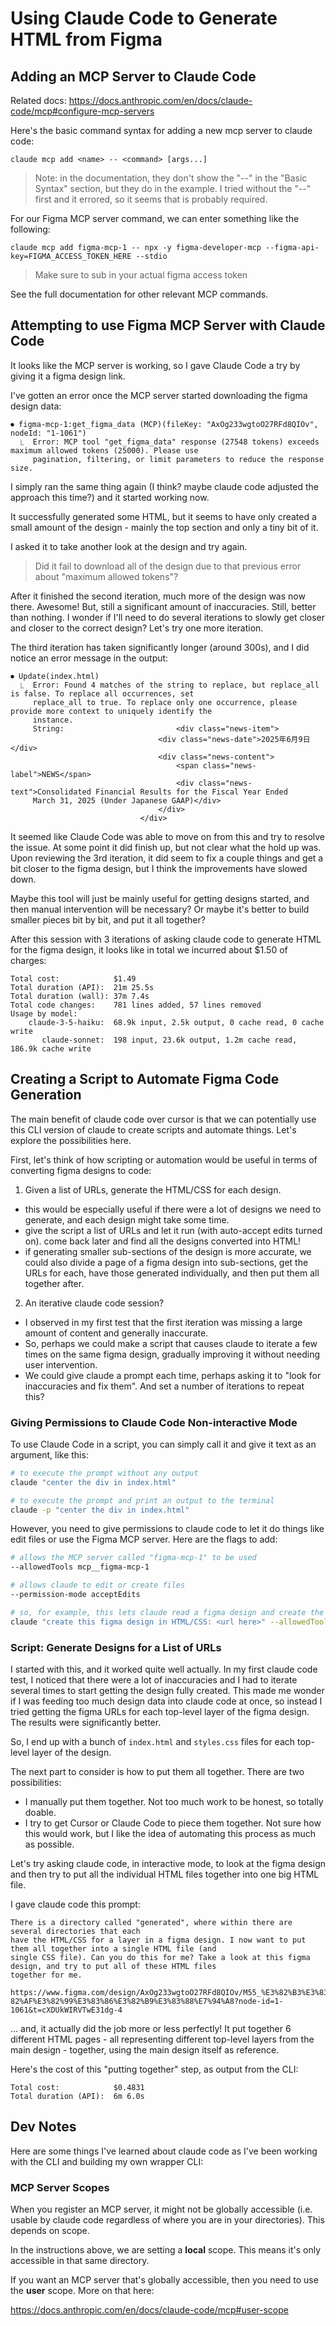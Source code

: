 # Using Claude Code to Generate HTML from Figma

## Adding an MCP Server to Claude Code

Related docs: https://docs.anthropic.com/en/docs/claude-code/mcp#configure-mcp-servers

Here's the basic command syntax for adding a new mcp server to claude code:

```
claude mcp add <name> -- <command> [args...]
```

> Note: in the documentation, they don't show the "--" in the "Basic Syntax" section, but they do in the example.
> I tried without the "--" first and it errored, so it seems that is probably required.

For our Figma MCP server command, we can enter something like the following:

```
claude mcp add figma-mcp-1 -- npx -y figma-developer-mcp --figma-api-key=FIGMA_ACCESS_TOKEN_HERE --stdio
```

> Make sure to sub in your actual figma access token

See the full documentation for other relevant MCP commands.

## Attempting to use Figma MCP Server with Claude Code

It looks like the MCP server is working, so I gave Claude Code a try by giving it a figma design link.

I've gotten an error once the MCP server started downloading the figma design data:

```
⏺ figma-mcp-1:get_figma_data (MCP)(fileKey: "AxOg233wgtoO27RFd8QIOv", nodeId: "1-1061")
  ⎿  Error: MCP tool "get_figma_data" response (27548 tokens) exceeds maximum allowed tokens (25000). Please use
     pagination, filtering, or limit parameters to reduce the response size.
```

I simply ran the same thing again (I think? maybe claude code adjusted the approach this time?) and it started working now.

It successfully generated some HTML, but it seems to have only created a small amount of the design - mainly the top section and only a tiny bit of it.

I asked it to take another look at the design and try again. 

> Did it fail to download all of the design due to that previous error about "maximum allowed tokens"?

After it finished the second iteration, much more of the design was now there. Awesome! But, still a significant amount of inaccuracies. Still, better than nothing. I wonder if I'll need to do several iterations to slowly get closer and closer to the correct design? Let's try one more iteration.

The third iteration has taken significantly longer (around 300s), and I did notice an error message in the output:

```
⏺ Update(index.html)
  ⎿  Error: Found 4 matches of the string to replace, but replace_all is false. To replace all occurrences, set
     replace_all to true. To replace only one occurrence, please provide more context to uniquely identify the
     instance.
     String:                         <div class="news-item">
                                 <div class="news-date">2025年6月9日</div>
                                 <div class="news-content">
                                     <span class="news-label">NEWS</span>
                                     <div class="news-text">Consolidated Financial Results for the Fiscal Year Ended
     March 31, 2025 (Under Japanese GAAP)</div>
                                 </div>
                             </div>
```

It seemed like Claude Code was able to move on from this and try to resolve the issue. At some point it did finish up, but not clear what the hold up was.
Upon reviewing the 3rd iteration, it did seem to fix a couple things and get a bit closer to the figma design, but I think the improvements have slowed down.

Maybe this tool will just be mainly useful for getting designs started, and then manual intervention will be necessary? Or maybe it's better to build smaller pieces bit by bit, and put it all together?

After this session with 3 iterations of asking claude code to generate HTML for the figma design, it looks like in total we incurred about $1.50 of charges:

```
Total cost:            $1.49
Total duration (API):  21m 25.5s
Total duration (wall): 37m 7.4s
Total code changes:    781 lines added, 57 lines removed
Usage by model:
    claude-3-5-haiku:  68.9k input, 2.5k output, 0 cache read, 0 cache write
       claude-sonnet:  198 input, 23.6k output, 1.2m cache read, 186.9k cache write
```

## Creating a Script to Automate Figma Code Generation

The main benefit of claude code over cursor is that we can potentially use this CLI version of claude to create scripts and automate things. Let's explore the possibilities here.

First, let's think of how scripting or automation would be useful in terms of converting figma designs to code:

1. Given a list of URLs, generate the HTML/CSS for each design.
- this would be especially useful if there were a lot of designs we need to generate, and each design might take some time.
- give the script a list of URLs and let it run (with auto-accept edits turned on). come back later and find all the designs converted into HTML!
- if generating smaller sub-sections of the design is more accurate, we could also divide a page of a figma design into sub-sections, get the URLs for each, have those generated individually, and then put them all together after.

2. An iterative claude code session?
- I observed in my first test that the first iteration was missing a large amount of content and generally inaccurate.
- So, perhaps we could make a script that causes claude to iterate a few times on the same figma design, gradually improving it without needing user intervention.
- We could give claude a prompt each time, perhaps asking it to "look for inaccuracies and fix them". And set a number of iterations to repeat this?

### Giving Permissions to Claude Code Non-interactive Mode

To use Claude Code in a script, you can simply call it and give it text as an argument, like this:

```bash
# to execute the prompt without any output
claude "center the div in index.html"

# to execute the prompt and print an output to the terminal
claude -p "center the div in index.html"
```

However, you need to give permissions to claude code to let it do things like edit files or use the Figma MCP server. 
Here are the flags to add:

```bash
# allows the MCP server called "figma-mcp-1" to be used
--allowedTools mcp__figma-mcp-1 

# allows claude to edit or create files
--permission-mode acceptEdits

# so, for example, this lets claude read a figma design and create the code for it:
claude "create this figma design in HTML/CSS: <url here>" --allowedTools mcp__figma-mcp-1 --permission-mode acceptEdits
```

### Script: Generate Designs for a List of URLs

I started with this, and it worked quite well actually. In my first claude code test, I noticed that there were a lot of inaccuracies and I had to iterate several times to start getting the design fully created. This made me wonder if I was feeding too much design data into claude code at once, so instead I tried getting the figma URLs for each top-level layer of the figma design. The results were significantly better.

So, I end up with a bunch of `index.html` and `styles.css` files for each top-level layer of the design.

The next part to consider is how to put them all together. There are two possibilities:

- I manually put them together. Not too much work to be honest, so totally doable.
- I try to get Cursor or Claude Code to piece them together. Not sure how this would work, but I like the idea of automating this process as much as possible.

Let's try asking claude code, in interactive mode, to look at the figma design and then try to put all the individual HTML files together into one big HTML file.

I gave claude code this prompt:

```
There is a directory called "generated", where within there are several directories that each
have the HTML/CSS for a layer in a figma design. I now want to put them all together into a single HTML file (and
single CSS file). Can you do this for me? Take a look at this figma design, and try to put all of these HTML files
together for me.

https://www.figma.com/design/AxOg233wgtoO27RFd8QIOv/M55_%E3%82%B3%E3%83%BC%E3%83%86%E3%82%99%E3%82%A3%E3%83%B3%E3%
82%AF%E3%82%99%E3%83%86%E3%82%B9%E3%83%88%E7%94%A8?node-id=1-1061&t=cXDUkWIRVTwE31dg-4
```

... and, it actually did the job more or less perfectly! It put together 6 different HTML pages - all representing different top-level layers from the main design - together, using the main design itself as reference.

Here's the cost of this "putting together" step, as output from the CLI:

```
Total cost:            $0.4831
Total duration (API):  6m 6.0s
```

## Dev Notes

Here are some things I've learned about claude code as I've been working with the CLI and building my own wrapper CLI:

### MCP Server Scopes

When you register an MCP server, it might not be globally accessible (i.e. usable by claude code regardless of where you are in your directories). This depends on scope.

In the instructions above, we are setting a **local** scope. This means it's only accessible in that same directory.

If you want an MCP server that's globally accessible, then you need to use the **user** scope. More on that here:

https://docs.anthropic.com/en/docs/claude-code/mcp#user-scope